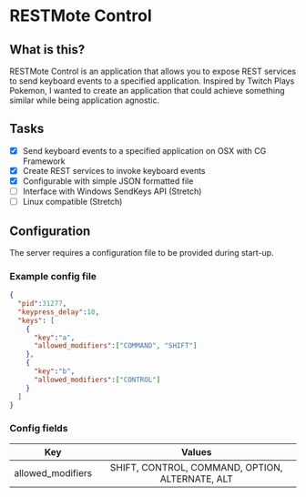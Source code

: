 # RESTMote Control

## What is this?
RESTMote Control is an application that allows you to expose REST services to
send keyboard events to a specified application. Inspired by Twitch Plays Pokemon,
I wanted to create an application that could achieve something similar while being
application agnostic.

## Tasks
- [x] Send keyboard events to a specified application on OSX with CG Framework
- [x] Create REST services to invoke keyboard events
- [x] Configurable with simple JSON formatted file
- [ ] Interface with Windows SendKeys API (Stretch)
- [ ] Linux compatible (Stretch)

## Configuration
The server requires a configuration file to be provided during start-up. 

### Example config file
```json
{
  "pid":31277,
  "keypress_delay":10,
  "keys": [
    {
      "key":"a",
      "allowed_modifiers":["COMMAND", "SHIFT"]
    },
    {
      "key":"b",
      "allowed_modifiers":["CONTROL"]
    }
  ]
}
```

### Config fields

| Key              | Values                                          |
| ---------------- |:-----------------------------------------------:|
| allowed_modifiers| SHIFT, CONTROL, COMMAND, OPTION, ALTERNATE, ALT |

